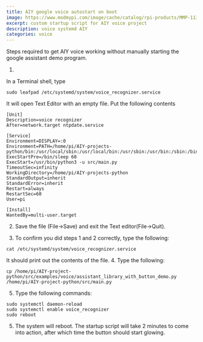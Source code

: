 ```yaml
---
title: AIY google voice autostart on boot
image: https://www.modmypi.com/image/cache/catalog/rpi-products/MMP-1137/DSC_0191-747x569.jpg
excerpt: custom startup script for AIY voice project
description: voice systemd AIY
categories: voice
---
```


Steps required to get AIY voice working without manually starting the google assistant demo program.

1.
In a Terminal shell, type
``` 
sudo leafpad /etc/systemd/system/voice_recognizer.service 
```
It will open Text Editor with an empty file. Put the following contents
 
```
[Unit]
Description=voice recognizer
After=network.target ntpdate.service

[Service]
Environment=DISPLAY=:0
Environment=PATH=/home/pi/AIY-projects-python/bin:/usr/local/sbin:/usr/local/bin:/usr/sbin:/usr/bin:/sbin:/bin
ExecStartPre=/bin/sleep 60
ExecStart=/usr/bin/python3 -u src/main.py
TimeoutSec=infinity
WorkingDirectory=/home/pi/AIY-projects-python
StandardOutput=inherit
StandardError=inherit
Restart=always
RestartSec=60
User=pi

[Install]
WantedBy=multi-user.target
``` 
 
2. Save the file (File->Save) and exit the Text editor(File->Quit). 

3. To confirm you did steps 1 and 2 correctly, type the following:
```
cat /etc/systemd/system/voice_recognizer.service
```
It should print out the contents of the file.
4. Type the following:
```
cp /home/pi/AIY-project-python/src/examples/voice/assistant_library_with_button_demo.py /home/pi/AIY-project-python/src/main.py
```
5. Type the following commands:
```
sudo systemctl daemon-reload
sudo systemctl enable voice_recognizer
sudo reboot
```

5. The system will reboot. The startup script will take 2 minutes to come into action,
after which time the button should start glowing.


